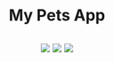 <h1 align="center"> 
My Pets App
</h1>

<h2 align="center"> 
  
![](https://img.shields.io/badge/React_Native-20232A?style=for-the-badge&logo=react&logoColor=61DAFB) ![](https://img.shields.io/badge/Expo-1B1F23?style=for-the-badge&logo=expo&logoColor=white) ![](https://img.shields.io/badge/TypeScript-007ACC?style=for-the-badge&logo=typescript&logoColor=white)
  
</h2>
